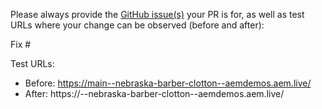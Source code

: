 Please always provide the [GitHub issue(s)](../issues) your PR is for, as well as test URLs where your change can be observed (before and after):

Fix #<gh-issue-id>

Test URLs:
- Before: https://main--nebraska-barber-clotton--aemdemos.aem.live/
- After: https://<branch>--nebraska-barber-clotton--aemdemos.aem.live/
